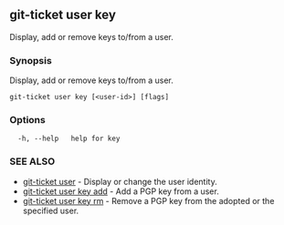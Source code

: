 ## git-ticket user key

Display, add or remove keys to/from a user.

### Synopsis

Display, add or remove keys to/from a user.

```
git-ticket user key [<user-id>] [flags]
```

### Options

```
  -h, --help   help for key
```

### SEE ALSO

* [git-ticket user](git-ticket_user.md)	 - Display or change the user identity.
* [git-ticket user key add](git-ticket_user_key_add.md)	 - Add a PGP key from a user.
* [git-ticket user key rm](git-ticket_user_key_rm.md)	 - Remove a PGP key from the adopted or the specified user.

